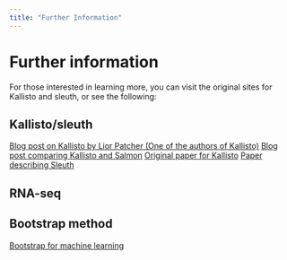 ```yaml
---
title: "Further Information"
---
```



# Further information

For those interested in learning more, you can visit the original sites for Kallisto and sleuth, or see the following:

## Kallisto/sleuth
[Blog
post on Kallisto by Lior Patcher (One of the authors of Kallisto)](https://liorpachter.wordpress.com/2015/05/10/near-optimal-rna-seq-quantification-with-kallisto/)
[Blog post comparing Kallisto and Salmon](http://robpatro.com/blog/?p=248)
[Original paper for Kallisto](https://www.nature.com/articles/nbt.3519)
[Paper describing Sleuth](https://www.biorxiv.org/content/10.1101/058164v1)

## RNA-seq

## Bootstrap method
[Bootstrap for
machine learning](https://machinelearningmastery.com/a-gentle-introduction-to-the-bootstrap-method/)
